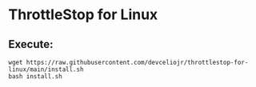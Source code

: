 # ThrottleStop for Linux

## Execute:
```
wget https://raw.githubusercontent.com/devceliojr/throttlestop-for-linux/main/install.sh
bash install.sh
```
